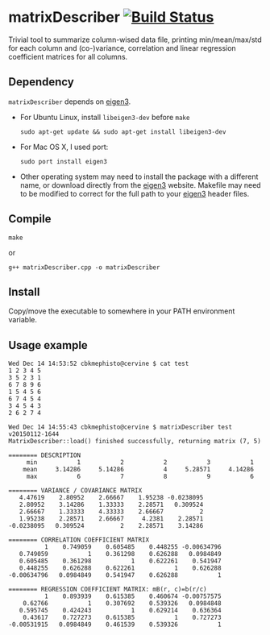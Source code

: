 # matrixDescriber [![Build Status](https://travis-ci.org/cbkmephisto/matrixDescriber.svg?branch=master)](https://travis-ci.org/cbkmephisto/matrixDescriber)
Trivial tool to summarize column-wised data file, printing min/mean/max/std for each column and (co-)variance, correlation and linear regression coefficient matrices for all columns.

## Dependency
`matrixDescriber` depends on [eigen3][c41c0ee0].

  [c41c0ee0]: http://eigen.tuxfamily.org/index.php

- For Ubuntu Linux, install `libeigen3-dev` before `make`

    ```
    sudo apt-get update && sudo apt-get install libeigen3-dev
    ```
- For Mac OS X, I used port:

    ```
    sudo port install eigen3
    ```
- Other operating system may need to install the package with a different name, or download directly from the [eigen3][c41c0ee0] website. Makefile may need to be modified to correct for the full path to your [eigen3][c41c0ee0] header files.


## Compile
```
make
```
or
```
g++ matrixDescriber.cpp -o matrixDescriber
```

## Install
Copy/move the executable to somewhere in your PATH environment variable.

## Usage example
```
Wed Dec 14 14:53:52 cbkmephisto@cervine $ cat test
1 2 3 4 5
3 5 2 3 1
6 7 8 9 6
1 5 4 5 6
6 7 4 5 4
3 4 5 4 3
2 6 2 7 4

Wed Dec 14 14:55:43 cbkmephisto@cervine $ matrixDescriber test
v20150112-1644
MatrixDescriber::load() finished successfully, returning matrix (7, 5)

======== DESCRIPTION
     min           1           2           2           3           1
    mean     3.14286     5.14286           4     5.28571     4.14286
     max           6           7           8           9           6

======== VARIANCE / COVARIANCE MATRIX
   4.47619    2.80952    2.66667    1.95238 -0.0238095
   2.80952    3.14286    1.33333    2.28571   0.309524
   2.66667    1.33333    4.33333    2.66667          2
   1.95238    2.28571    2.66667     4.2381    2.28571
-0.0238095   0.309524          2    2.28571    3.14286

======== CORRELATION COEFFICIENT MATRIX
          1    0.749059    0.605485    0.448255 -0.00634796
   0.749059           1    0.361298    0.626288   0.0984849
   0.605485    0.361298           1    0.622261    0.541947
   0.448255    0.626288    0.622261           1    0.626288
-0.00634796   0.0984849    0.541947    0.626288           1

======== REGRESSION COEFFICIENT MATRIX: mB(r, c)=b(r/c)
          1    0.893939    0.615385    0.460674 -0.00757575
    0.62766           1    0.307692    0.539326   0.0984848
   0.595745    0.424243           1    0.629214    0.636364
    0.43617    0.727273    0.615385           1    0.727273
-0.00531915   0.0984849    0.461539    0.539326           1
```
